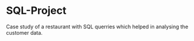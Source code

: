 # SQL-Project
Case study of a restaurant with SQL querries which helped in analysing the customer data.
